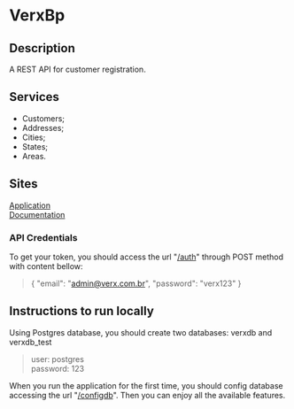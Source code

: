 # VerxBp

## Description

A REST API for customer registration.

## Services

- Customers;  
- Addresses;  
- Cities;  
- States;  
- Areas.  

## Sites

[Application](https://verxbp.herokuapp.com)  
[Documentation](https://verxbp.herokuapp.com/swagger-ui.html)  

### API Credentials  

To get your token, you should access the url "[/auth](https://verxbp.herokuapp.com/auth)" through POST method with content bellow:  

> {
>   "email": "admin@verx.com.br",
>   "password": "verx123"
> }  

## Instructions to run locally

Using Postgres database, you should create two databases: verxdb and verxdb_test
> user: postgres  
> password: 123  

When you run the application for the first time, you should config database accessing the url "[/configdb](https://verxbp.herokuapp.com/configdb)". Then you can enjoy all the available features.  
